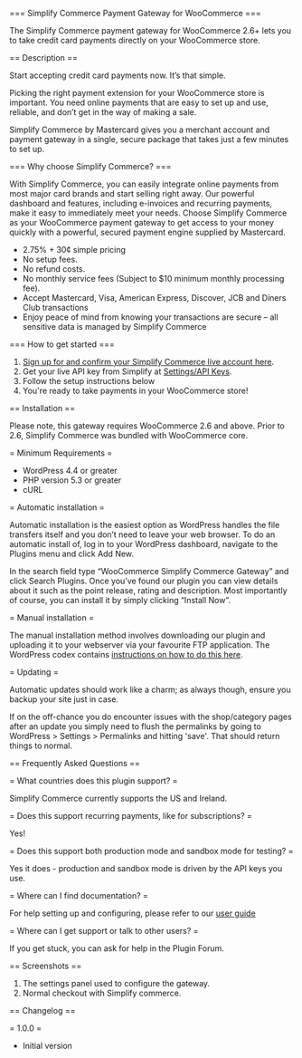 === Simplify Commerce Payment Gateway for WooCommerce ===

The Simplify Commerce payment gateway for WooCommerce 2.6+ lets you to take credit card payments directly on your WooCommerce store.

== Description ==

Start accepting credit card payments now. It’s that simple.

Picking the right payment extension for your WooCommerce store is important. You need online payments that are easy to set up and use, reliable, and don’t get in the way of making a sale.

Simplify Commerce by Mastercard gives you a merchant account and payment gateway in a single, secure package that takes just a few minutes to set up.

=== Why choose Simplify Commerce? ===

With Simplify Commerce, you can easily integrate online payments from most major card brands and start selling right away. Our powerful dashboard and features, including e-invoices and recurring payments, make it easy to immediately meet your needs.
Choose Simplify Commerce as your WooCommerce payment gateway to get access to your money quickly with a powerful, secured payment engine supplied by Mastercard.

* 2.75% + 30¢ simple pricing
* No setup fees.
* No refund costs.
* No monthly service fees (Subject to $10 minimum monthly processing fee).
* Accept Mastercard, Visa, American Express, Discover, JCB and Diners Club transactions
* Enjoy peace of mind from knowing your transactions are secure – all sensitive data is managed by Simplify Commerce

=== How to get started ===

1. [Sign up for and confirm your Simplify Commerce live account here](https://www.simplify.com/commerce/partners/woocommerce#/).
2. Get your live API key from Simplify at [Settings/API Keys](https://www.simplify.com/commerce/login/auth#/account/apiKeys).
3. Follow the setup instructions below 
4. You're ready to take payments in your WooCommerce store!

== Installation ==

Please note, this gateway requires WooCommerce 2.6 and above. Prior to 2.6, Simplify Commerce was bundled with WooCommerce core.

= Minimum Requirements =

* WordPress 4.4 or greater
* PHP version 5.3 or greater
* cURL

= Automatic installation =

Automatic installation is the easiest option as WordPress handles the file transfers itself and you don’t need to leave your web browser. To
do an automatic install of, log in to your WordPress dashboard, navigate to the Plugins menu and click Add New.

In the search field type “WooCommerce Simplify Commerce Gateway” and click Search Plugins. Once you’ve found our plugin you can view details
about it such as the point release, rating and description. Most importantly of course, you can install it by simply clicking “Install Now”.

= Manual installation =

The manual installation method involves downloading our plugin and uploading it to your webserver via your favourite FTP application. The
WordPress codex contains [instructions on how to do this here](http://codex.wordpress.org/Managing_Plugins#Manual_Plugin_Installation).

= Updating =

Automatic updates should work like a charm; as always though, ensure you backup your site just in case.

If on the off-chance you do encounter issues with the shop/category pages after an update you simply need to flush the permalinks by going
to WordPress > Settings > Permalinks and hitting 'save'. That should return things to normal.

== Frequently Asked Questions ==

= What countries does this plugin support? =

Simplify Commerce currently supports the US and Ireland.

= Does this support recurring payments, like for subscriptions? =

Yes!

= Does this support both production mode and sandbox mode for testing? =

Yes it does - production and sandbox mode is driven by the API keys you use.

= Where can I find documentation? =

For help setting up and configuring, please refer to our [user guide](https://docs.woothemes.com/document/simplify-commerce/)

= Where can I get support or talk to other users? =

If you get stuck, you can ask for help in the Plugin Forum.

== Screenshots ==

1. The settings panel used to configure the gateway.
2. Normal checkout with Simplify commerce.

== Changelog ==

= 1.0.0 =
* Initial version

